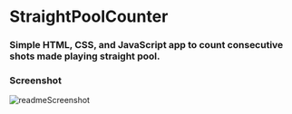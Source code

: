 # StraightPoolCounter

### Simple HTML, CSS, and JavaScript app to count consecutive shots made playing straight pool.

### Screenshot

![readmeScreenshot](https://user-images.githubusercontent.com/59940368/208019960-7c1db47e-ec33-4464-8155-d51451c1649d.jpg)
